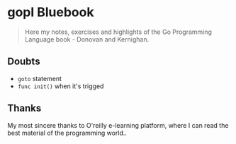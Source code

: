 # gopl Bluebook

> Here my notes, exercises and highlights of the Go Programming Language book - Donovan and Kernighan.

## Doubts

- `goto` statement
- `func init()` when it's trigged

## Thanks

My most sincere thanks to O'reilly e-learning platform, where I can read the best material of the programming world..
